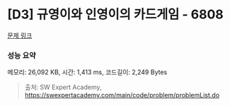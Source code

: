 # [D3] 규영이와 인영이의 카드게임 - 6808 

[문제 링크](https://swexpertacademy.com/main/code/problem/problemDetail.do?contestProbId=AWgv9va6HnkDFAW0) 

### 성능 요약

메모리: 26,092 KB, 시간: 1,413 ms, 코드길이: 2,249 Bytes



> 출처: SW Expert Academy, https://swexpertacademy.com/main/code/problem/problemList.do